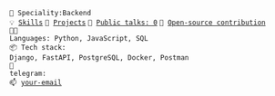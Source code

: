 <code>👷 Speciality:Backend</code><br>
<code>💡 [Skills](SKILLS.md)</code>
<code>🧻 [Projects](PROJECTS.md)</code>
<code>📢 [Public talks: 0](TALKS.md)</code>
<code>👀 [Open-source contribution](CONTRIBUTION.md)</code><br>
<code>🧑‍💻 Languages: Python, JavaScript, SQL </code><br>
<code>📦 Tech stack: 
  Django, FastAPI, PostgreSQL, Docker, Postman
</code><br>
<code>💬 telegram: </code><br>
<code>📫 [your-email](mailto:your-email)</code>
